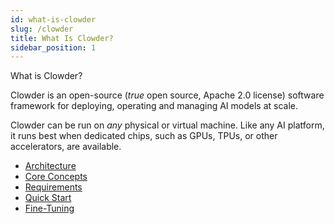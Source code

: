 ```yaml
---
id: what-is-clowder
slug: /clowder
title: What Is Clowder?
sidebar_position: 1
---
```


What is Clowder?

Clowder is an open-source (_true_ open source, Apache 2.0 license) software framework for
deploying, operating and managing AI models at scale.

Clowder can be run on _any_ physical or virtual machine. Like any AI platform,
it runs best when dedicated chips, such as GPUs, TPUs, or other accelerators, are available.

* [Architecture](./architecture.mdx)
* [Core Concepts](./concepts.md)
* [Requirements](./requirements.md)
* [Quick Start](./quickstart/intro.md)
* [Fine-Tuning](./fine-tuning.md)
